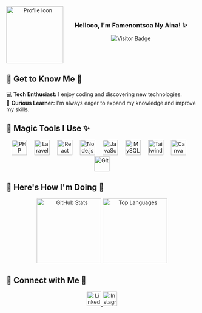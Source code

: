 <div align="center">
  <img align="left" height="150" src="https://i.pinimg.com/736x/14/6a/02/146a022ad73af44132e194d536511e30.jpg" alt="Profile Icon" />
<br/>
  <h3>Hellooo, I'm Famenontsoa Ny Aina! ✨</h3>
  <img src="https://visitor-badge.laobi.icu/badge?page_id=miew-miew.miew-miew&left_color=black&right_color=brown&left_text=%E2%9C%A8Curious%20souls%20who've%20stopped%20by%20:%20" alt="Visitor Badge" />
</div>
<br clear="both" />

<h2>🎀 Get to Know Me 🎀</h2>

💻 **Tech Enthusiast:** I enjoy coding and discovering new technologies.  
🎯 **Curious Learner:** I'm always eager to expand my knowledge and improve my skills.


<h2>🌟 Magic Tools I Use ✨</h2>

<div align="center">
  <img src="https://cdn.jsdelivr.net/gh/devicons/devicon/icons/php/php-original.svg" height="40" alt="PHP" />
  <img width="12" />
  <img src="https://cdn.jsdelivr.net/gh/devicons/devicon/icons/laravel/laravel-original.svg" height="40" alt="Laravel" />
  <img width="12" />
  <img src="https://cdn.jsdelivr.net/gh/devicons/devicon/icons/react/react-original.svg" height="40" alt="React" />
  <img width="12" />
  <img src="https://cdn.jsdelivr.net/gh/devicons/devicon/icons/nodejs/nodejs-original.svg" height="40" alt="Node.js" />
  <img width="12" />
  <img src="https://cdn.jsdelivr.net/gh/devicons/devicon/icons/javascript/javascript-original.svg" height="40" alt="JavaScript" />
  <img width="12" />
  <img src="https://cdn.jsdelivr.net/gh/devicons/devicon/icons/mysql/mysql-original.svg" height="40" alt="MySQL" />
  <img width="12" />
  <img src="https://cdn.jsdelivr.net/gh/devicons/devicon/icons/tailwindcss/tailwindcss-original-wordmark.svg" height="40" alt="Tailwind CSS" />
  <img width="12" />
  <img src="https://cdn.jsdelivr.net/gh/devicons/devicon/icons/canva/canva-original.svg" height="40" alt="Canva" />
  <img width="12" />
  <img src="https://cdn.jsdelivr.net/gh/devicons/devicon/icons/git/git-original.svg" height="40" alt="Git" />
</div>


<h2>🌸 Here's How I'm Doing 🌟</h2>

<div align="center">
  <img src="https://github-readme-stats.vercel.app/api?username=miew-miew&hide_title=false&hide_rank=false&show_icons=true&include_all_commits=true&count_private=true&theme=radical&locale=en&hide_border=true&order=1" height="170" alt="GitHub Stats" />
  <img src="https://github-readme-stats.vercel.app/api/top-langs?username=miew-miew&locale=en&hide_title=false&layout=compact&card_width=320&langs_count=5&theme=radical&hide_border=true&order=2" height="170" alt="Top Languages" />
</div>


<h2>🌟 Connect with Me 🌟</h2>

<div align="center">
  <a href="https://www.linkedin.com/in/ny-aina-razanakoto/">
    <img src="https://raw.githubusercontent.com/maurodesouza/profile-readme-generator/master/src/assets/icons/social/linkedin/default.svg" width="38" height="38" alt="LinkedIn"/>
  </a>
  <a href="https://www.instagram.com/prettyy_lul/">
    <img src="https://i.pinimg.com/736x/14/6a/02/146a022ad73af44132e194d536511e30.jpg" width="38" height="38" alt="Instagram"/>
  </a>
</div>
